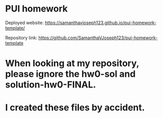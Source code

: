 # PUI homework

Deployed website: https://samanthavjoseph123.github.io/pui-homework-template/

Repository link: https://github.com/SamanthaVJoseph123/pui-homework-template

# When looking at my repository, please ignore the hw0-sol and solution-hw0-FINAL.
# I created these files by accident. 